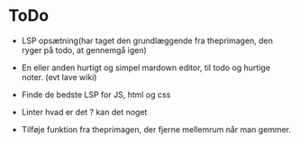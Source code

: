 # ToDo

- LSP opsætning(har taget den grundlæggende fra theprimagen, den ryger på todo, at gennemgå igen)

- En eller anden hurtigt og simpel mardown editor, til todo og hurtige noter. (evt lave wiki)

- Finde de bedste LSP for JS, html og css

- Linter hvad er det ? kan det noget

- Tilføje funktion fra theprimagen, der fjerne mellemrum når man gemmer.
